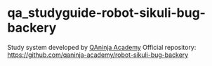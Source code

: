 # qa_studyguide-robot-sikuli-bug-backery

Study system developed by <a href="https://github.com/qaninja-academy" rel="nofollow">QAninja Academy</a>
Official repository: https://github.com/qaninja-academy/robot-sikuli-bug-backery
